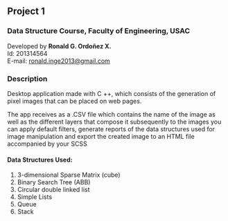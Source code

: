 ## Project 1
### Data Structure Course, Faculty of Engineering, USAC

Developed by **Ronald G. Ordoñez X.**<br>
Id: 201314564<br>
E-mail: ronald.inge2013@gmail.com<br>

### Description
Desktop application made with C ++, which consists of the generation of pixel images that can be placed on web pages.

The app receives as a .CSV file which contains the name of the image as well as the different layers that compose it subsequently to the images you can apply default filters, generate reports of the data structures used for image manipulation and export the created image to an HTML file accompanied by your SCSS

#### Data Structures Used:
1) 3-dimensional Sparse Matrix (cube)
2) Binary Search Tree (ABB)
3) Circular double linked list
4) Simple Lists
5) Queue
6) Stack


